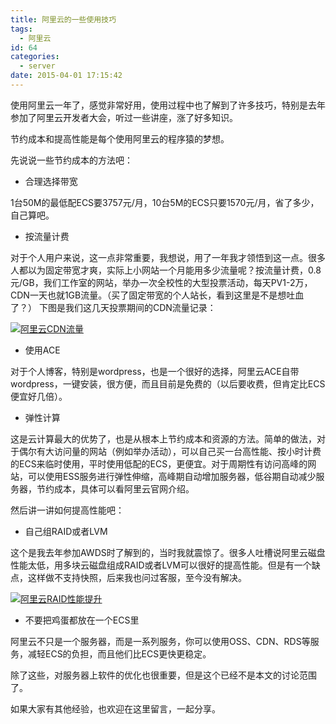 ```yaml
---
title: 阿里云的一些使用技巧
tags:
  - 阿里云
id: 64
categories:
  - server
date: 2015-04-01 17:15:42
---
```


使用阿里云一年了，感觉非常好用，使用过程中也了解到了许多技巧，特别是去年参加了阿里云开发者大会，听过一些讲座，涨了好多知识。

节约成本和提高性能是每个使用阿里云的程序猿的梦想。

先说说一些节约成本的方法吧：

* 合理选择带宽

1台50M的最低配ECS要3757元/月，10台5M的ECS只要1570元/月，省了多少，自己算吧。

* 按流量计费

对于个人用户来说，这一点非常重要，我想说，用了一年我才领悟到这一点。很多人都以为固定带宽才爽，实际上小网站一个月能用多少流量呢？按流量计费，0.8元/GB，我们工作室的网站，举办一次全校性的大型投票活动，每天PV1-2万，CDN一天也就1GB流量。（买了固定带宽的个人站长，看到这里是不是想吐血了？）
下图是我们这几天投票期间的CDN流量记录：

[![阿里云CDN流量](https://cdn.imyzf.com/img/blog/2015/some-tips-of-using-aliyun/2.png)](https://cdn.imyzf.com/img/blog/2015/some-tips-of-using-aliyun/2.png)



* 使用ACE

对于个人博客，特别是wordpress，也是一个很好的选择，阿里云ACE自带wordpress，一键安装，很方便，而且目前是免费的（以后要收费，但肯定比ECS便宜好几倍）。

* 弹性计算

这是云计算最大的优势了，也是从根本上节约成本和资源的方法。简单的做法，对于偶尔有大访问量的网站（例如举办活动），可以自己买一台高性能、按小时计费的ECS来临时使用，平时使用低配的ECS，更便宜。对于周期性有访问高峰的网站，可以使用ESS服务进行弹性伸缩，高峰期自动增加服务器，低谷期自动减少服务器，节约成本，具体可以看阿里云官网介绍。

然后讲一讲如何提高性能吧：

* 自己组RAID或者LVM

这个是我去年参加AWDS时了解到的，当时我就震惊了。很多人吐槽说阿里云磁盘性能太低，用多块云磁盘组成RAID或者LVM可以很好的提高性能。但是有一个缺点，这样做不支持快照，后来我也问过客服，至今没有解决。

[![阿里云RAID性能提升](https://cdn.imyzf.com/img/blog/2015/some-tips-of-using-aliyun/1.jpg)](https://cdn.imyzf.com/img/blog/2015/some-tips-of-using-aliyun/1.jpg)

* 不要把鸡蛋都放在一个ECS里

阿里云不只是一个服务器，而是一系列服务，你可以使用OSS、CDN、RDS等服务，减轻ECS的负担，而且他们比ECS更快更稳定。

除了这些，对服务器上软件的优化也很重要，但是这个已经不是本文的讨论范围了。

如果大家有其他经验，也欢迎在这里留言，一起分享。
